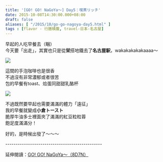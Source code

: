 ```yaml
---
title: '[GO! GO! NaGoYa～] Day5：喫茶リッチ'
date: 2015-10-08T14:30:00.000+08:00
draft: false
aliases: [ "/2015/10/go-go-nagoya-day5.html" ]
tags : [flavor - 行膳積腹, travel-日本-名古屋]
---
```


早起的人吃早餐去（睏）  
今天要「出走」，其實也只是從**栄**搭地鐵去了**名古屋駅**，wakakakakakaaaa～  

![](/images/nagoya5a.jpg)

這間的手泡咖啡也是很香  
不過沒有非常濃郁或者很苦  
包的早餐有toast、烚蛋同甜甜乳酪杯  

![](/images/nagoya5a1.jpg)

不過既然要早起也需要滿滿的體力「遠征」  
我的早餐就變成**小倉トースト**  
脆厚牛油多士裡面夾了滿滿的紅豆粒粒蓉  
飽足度滿滿分！  
  
好的，是時候出發了～～～  
  
\-----------------------------------------------  
  
延伸閱讀：[GO! GO! NaGoYa～（8D7N）](https://hidie.net/nagoya8d7n/)
